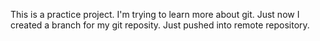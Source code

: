 This is a practice project.
I'm trying to learn more about git.
Just now I created a branch for my git reposity.
Just pushed into remote repository.
